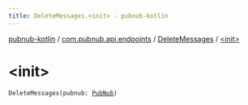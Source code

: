 ```yaml
---
title: DeleteMessages.<init> - pubnub-kotlin
---
```


[pubnub-kotlin](../../index.html) / [com.pubnub.api.endpoints](../index.html) / [DeleteMessages](index.html) / [&lt;init&gt;](./-init-.html)

# &lt;init&gt;

`DeleteMessages(pubnub: `[`PubNub`](../../com.pubnub.api/-pub-nub/index.html)`)`